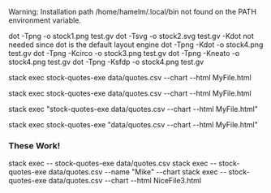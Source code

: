 Warning: Installation path /home/hamelm/.local/bin not found on the PATH environment variable.

dot -Tpng -o stock1.png test.gv
dot -Tsvg -o stock2.svg test.gv
-Kdot not needed since dot is the default layout engine
dot -Tpng -Kdot -o stock4.png test.gv
dot -Tpng -Kcirco -o stock3.png test.gv
dot -Tpng -Kneato -o stock4.png test.gv
dot -Tpng -Ksfdp -o stock4.png test.gv



stack exec stock-quotes-exe data/quotes.csv --chart --html MyFile.html


stack exec stock-quotes-exe data/quotes.csv --chart --html MyFile.html



stack exec "stock-quotes-exe data/quotes.csv --chart --html MyFile.html"

stack exec stock-quotes-exe "data/quotes.csv --chart --html MyFile.html"


### These Work! ###
stack exec -- stock-quotes-exe data/quotes.csv
stack exec -- stock-quotes-exe data/quotes.csv --name "Mike" --chart
stack exec -- stock-quotes-exe data/quotes.csv --chart --html NiceFile3.html